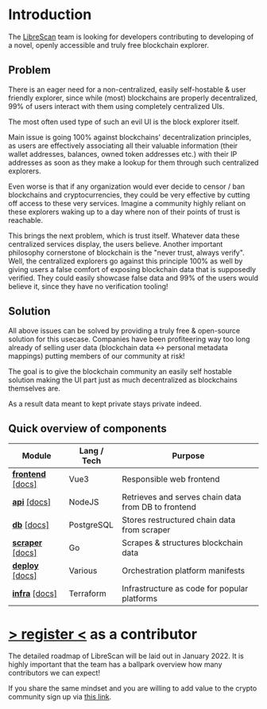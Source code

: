 # Introduction

The <a href="http://librescan.org/" target="_blank">LibreScan</a> team is looking for developers contributing to developing of a novel, openly accessible and truly free blockchain explorer.

## Problem

There is an eager need for a non-centralized, easily self-hostable & user friendly explorer, since while (most) blockchains are properly decentralized, 99% of users interact with them using completely centralized UIs.

The most often used type of such an evil UI is the block explorer itself.

Main issue is going 100% against blockchains' decentralization principles, as users are effectively associating all their valuable information (their wallet addresses, balances, owned token addresses etc.) with their IP addresses as soon as they make a lookup for them through such centralized explorers.

Even worse is that if any organization would ever decide to censor / ban blockchains and cryptocurrencies, they could be very effective by cutting off access to these very services.
Imagine a community highly reliant on these explorers waking up to a day where non of their points of trust is reachable.

This brings the next problem, which is trust itself. Whatever data these centralized services display, the users believe. Another important philosophy cornerstone of blockchain is the "never trust, always verify". Well, the centralized explorers go against this principle 100% as well by giving users a false comfort of exposing blockchain data that is supposedly verified. They could easily showcase false data and 99% of the users would believe it, since they have no verification tooling!

## Solution

All above issues can be solved by providing a truly free & open-source solution for this usecase. Companies have been profiteering way too long already of selling user data (blockchain data <-> personal metadata mappings) putting members of our community at risk!

The goal is to give the blockchain community an easily self hostable solution making the UI part just as much decentralized as blockchains themselves are.

As a result data meant to kept private stays private indeed.

## Quick overview of components

| Module                      | Lang / Tech | Purpose                                             |
| --------------------------- | ----------- | --------------------------------------------------- |
| [**frontend**](https://github.com/librescan-org/frontend) [[docs]](https://librescan-org.github.io/docs/tasks/frontend) | Vue3        | Responsible web frontend                            |
| [**api**](https://github.com/librescan-org/api) [[docs]](https://librescan-org.github.io/docs/tasks/api)      | NodeJS      | Retrieves and serves chain data from DB to frontend |
| [**db**](https://github.com/librescan-org/db) [[docs]](https://librescan-org.github.io/docs/tasks/db)       | PostgreSQL  | Stores restructured chain data from scraper         |
| [**scraper**](https://github.com/librescan-org/scraper) [[docs]](https://librescan-org.github.io/docs/tasks/scraper)  | Go          | Scrapes & structures blockchain data                |
| [**deploy**](https://github.com/librescan-org/deploy) [[docs]](https://librescan-org.github.io/docs/tasks/deploy)   | Various     | Orchestration platform manifests                    |
| [**infra**](https://github.com/librescan-org/infra) [[docs]](https://librescan-org.github.io/docs/tasks/infra)    | Terraform   | Infrastructure as code for popular platforms        |

# [> register <](https://forms.gle/92JWCf18ejMaaFSF6) as a contributor

The detailed roadmap of LibreScan will be laid out in January 2022.
It is highly important that the team has a ballpark overview how many contributors we can expect!

If you share the same mindset and you are willing to add value to the crypto community sign up via [this link](https://forms.gle/92JWCf18ejMaaFSF6).
